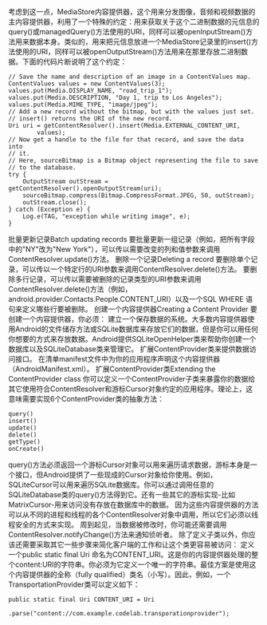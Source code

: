 考虑到这一点，MediaStore内容提供器，这个用来分发图像，音频和视频数据的主内容提供器，利用了一个特殊的约定：用来获取关于这个二进制数据的元信息的query()或managedQuery()方法使用的URI，同样可以被openInputStream()方法用来数据本身。类似的，用来把元信息放进一个MediaStore记录里的insert()方法使用的URI，同样可以被openOutputStream()方法用来在那里存放二进制数据。下面的代码片断说明了这个约定：
```  
// Save the name and description of an image in a ContentValues map.
ContentValues values = new ContentValues(3);
values.put(Media.DISPLAY_NAME, "road_trip_1");
values.put(Media.DESCRIPTION, "Day 1, trip to Los Angeles");
values.put(Media.MIME_TYPE, "image/jpeg");
// Add a new record without the bitmap, but with the values just set.
// insert() returns the URI of the new record.
Uri uri = getContentResolver().insert(Media.EXTERNAL_CONTENT_URI,
		values);
// Now get a handle to the file for that record, and save the data into
// it.
// Here, sourceBitmap is a Bitmap object representing the file to save
// to the database.
try {
	OutputStream outStream = getContentResolver().openOutputStream(uri);
	sourceBitmap.compress(Bitmap.CompressFormat.JPEG, 50, outStream);
	outStream.close();
} catch (Exception e) {
	Log.e(TAG, "exception while writing image", e);
}
```
批量更新记录Batch updating records
要批量更新一组记录（例如，把所有字段中的"NY"改为"New York"），可以传以需要改变的列和值参数来调用ContentResolver.update()方法。
删除一个记录Deleting a record
要删除单个记录，可以传以一个特定行的URI参数来调用ContentResolver.delete()方法。
要删除多行记录，可以传以需要被删除的记录类型的URI参数来调用ContentResolver.delete()方法（例如，android.provider.Contacts.People.CONTENT_URI）以及一个SQL WHERE 语句来定义哪些行要被删除。
创建一个内容提供器Creating a Content Provider
要创建一个内容提供器，你必须：
建立一个保存数据的系统。大多数内容提供器使用Android的文件储存方法或SQLite数据库来存放它们的数据，但是你可以用任何你想要的方式来存放数据。Android提供SQLiteOpenHelper类来帮助你创建一个数据库以及SQLiteDatabase类来管理它。
扩展ContentProvider类来提供数据访问接口。
在清单manifest文件中为你的应用程序声明这个内容提供器（AndroidManifest.xml）。
扩展ContentProvider类Extending the ContentProvider class
你可以定义一个ContentProvider子类来暴露你的数据给其它使用符合ContentResolver和游标Cursor对象约定的应用程序。理论上，这意味需要实现6个ContentProvider类的抽象方法：
```  
query() 
insert() 
update() 
delete() 
getType() 
onCreate()
```
query()方法必须返回一个游标Cursor对象可以用来遍历请求数据，游标本身是一个接口，但Android提供了一些现成的Cursor对象给你使用。例如，SQLiteCursor可以用来遍历SQLite数据库。你可以通过调用任意的SQLiteDatabase类的query()方法得到它。还有一些其它的游标实现-比如MatrixCursor-用来访问没有存放在数据库中的数据。
因为这些内容提供器的方法可以从不同的进程和线程的各个ContentResolver对象中调用，所以它们必须以线程安全的方式来实现。
周到起见，当数据被修改时，你可能还需要调用ContentResolver.notifyChange()方法来通知侦听者。
除了定义子类以外，你应该还需要采取其它一些步骤来简化客户端的工作和让这个类更容易被访问： 
定义一个public static final Uri 命名为CONTENT_URI。这是你的内容提供器处理的整个content:URI的字符串。你必须为它定义一个唯一的字符串。最佳方案是使用这个内容提供器的全称（fully qualified）类名（小写）。因此，例如，一个TransportationProvider类可以定义如下：
```  
public static final Uri CONTENT_URI = Uri
			.parse("content://com.example.codelab.transporationprovider");
```